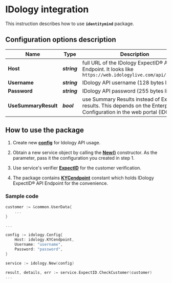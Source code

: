 # IDology integration

This instruction describes how to use **`identitymind`** package.

## Configuration options description

| **Name** | **Type** | **Description** |
| -------- | -------- | --------------- |
| **Host** | _**string**_ | full URL of the IDology ExpectID® API Endpoint. It looks like `https://web.idologylive.com/api/idiq.svc` |
| **Username** | _**string**_ | IDology API username (128 bytes limit) |
| **Password** | _**string**_ | IDology API password (255 bytes limit) |
| **UseSummaryResult** | _**bool**_ | use Summary Results instead of ExpectID results. This depends on the Enterprise Configuration in the web portal (IDCenter) |

## How to use the package

1) Create new [**config**](contract.go#L12) for Idology API usage.

2) Obtain a new service object by calling the [**New()**](service.go#L16) constructor. As the parameter, pass it the configuration you created in step 1.

3) Use service's verifier [**ExpectID**](service.go#L12) for the customer verification.

4) The package contains [**KYCendpoint**](contract.go#L8) constant which holds IDology ExpectID® API Endpoint for the convenience.

### Sample code

```go
customer := &common.UserData{
    ...
}

...

config := idology.Config{
    Host: idology.KYCendpoint,
    Username: "username",
    Password: "password",
}

service := idology.New(config)

result, details, err := service.ExpectID.CheckCustomer(customer)
...
```
